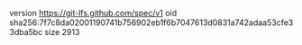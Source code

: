 version https://git-lfs.github.com/spec/v1
oid sha256:7f7c8da02001190741b756902eb1f6b7047613d0831a742adaa53cfe33dba5bc
size 2913
